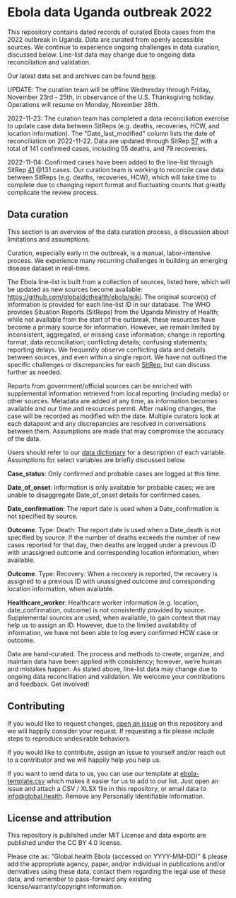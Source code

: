 # Ebola data Uganda outbreak 2022

This repository contains dated records of curated Ebola cases from the 2022 outbreak in Uganda. Data are curated from openly accessible sources. We continue to experience ongoing challenges in data curation, discussed below. Line-list data may change due to ongoing data reconciliation and validation. 

Our latest data set and archives can be found [here](https://3mmuwilir3.execute-api.eu-central-1.amazonaws.com/web).

UPDATE:
The curation team will be offline Wednesday through Friday, November 23rd - 25th, in observance of the U.S. Thanksgiving holiday. Operations will resume on Monday, November 28th.

2022-11-23: The curation team has completed a data reconciliation exercise to update case data between SitReps (e.g. deaths, recoveries, HCW, and location information). The "Date_last_modified" column lists the date of reconciliation on 2022-11-22.  Data are updated through SitRep [57](https://www.afro.who.int/countries/uganda/publication/ebola-virus-disease-uganda-sitrep-57) with a total of 141 confirmed cases, including 55 deaths, and 79 recoveries.

2022-11-04: Confirmed cases have been added to the line-list through SitRep [41](https://www.afro.who.int/sites/default/files/2022-11/Ug_EVD_SitRep%2341.pdf) @131 cases. Our curation team is working to reconcile case data between SitReps (e.g. deaths, recoveries, HCW), which will take time to complete due to changing report format and fluctuating counts that greatly complicate the review process.

## Data curation
This section is an overview of the data curation process, a discussion about limitations and assumptions.

Curation, especially early in the outbreak, is a manual, labor-intensive process. We experience many recurring challenges in building an emerging disease dataset in real-time.

The Ebola line-list is built from a collection of sources, listed here, which will be updated as new sources become available: https://github.com/globaldothealth/ebola/wiki. The original source(s) of information is provided for each line-list ID in our database. The WHO provides Situation Reports (SitReps) from the Uganda Ministry of Health; while not available from the start of the outbreak, these resources have become a primary source for information. However, we remain limited by inconsistent, aggregated, or missing case information; change in reporting format; data reconciliation; conflicting details; confusing statements; reporting delays. We frequently observe conflicting data and details between sources, and even within a single report. We have not outlined the specific challenges or discrepancies for each [SitRep](https://www.afro.who.int/countries/publications?country=879), but can discuss further as needed.

Reports from government/official sources can be enriched with supplemental information retrieved from local reporting (including media) or other sources. Metadata are added at any time, as information becomes available and our time and resources permit. After making changes, the case will be recorded as modified with the date. Multiple curators look at each datapoint and any discrepancies are resolved in conversations between them. Assumptions are made that may compromise the accuracy of the data. 

Users should refer to our [data dictionary](data_dictionary.yml) for a description of each variable. Assumptions for select variables are briefly discussed below.

**Case_status**: Only confirmed and probable cases are logged at this time. 

**Date_of_onset**: Information is only available for probable cases; we are unable to disaggregate Date_of_onset details for confirmed cases.  

**Date_confirmation**: The report date is used when a Date_confirmation is not specified by source.

**Outcome**. Type: Death: The report date is used when a Date_death is not specified by source. If the number of deaths exceeds the number of new cases reported for that day, then deaths are logged under a previous ID with unassigned outcome and corresponding location information, when available.

**Outcome**. Type: Recovery: When a recovery is reported, the recovery is assigned to a previous ID with unassigned outcome and corresponding location information, when available.

**Healthcare_worker**: Healthcare worker information (e.g. location, date_confirmation, outcome) is not consistently provided by source. Supplemental sources are used, when available, to gain context that may help us to assign an ID. However, due to the limited availability of information, we have not been able to log every confirmed HCW case or outcome. 

Data are hand-curated. The process and methods to create, organize, and maintain data have been applied with consistency; however, we’re human and mistakes happen. As stated above, line-list data may change due to ongoing data reconciliation and validation. We welcome your contributions and feedback. Get involved!

## Contributing

If you would like to request changes, [open an issue](https://github.com/globaldothealth/ebola/issues/new) on this repository and we will happily consider your request. 
If requesting a fix please include steps to reproduce undesirable behaviors.

If you would like to contribute, assign an issue to yourself and/or reach out to a contributor and we will happily help you help us.

If you want to send data to us, you can use our template at [ebola-template.csv](ebola-template.csv) which makes
it easier for us to add to our list. Just open an issue and attach a CSV / XLSX file in this repository,
or email data to info@global.health. Remove any Personally Identifiable Information.

## License and attribution

This repository is published under MIT License and data exports are published under the CC BY 4.0 license.

Please cite as: "Global.health Ebola (accessed on YYYY-MM-DD)" & please add the appropriate agency, paper, and/or individual in publications and/or derivatives using these data, contact them regarding the legal use of these data, and remember to pass-forward any existing license/warranty/copyright information.
